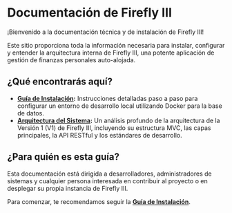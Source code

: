 # Documentación de Firefly III

¡Bienvenido a la documentación técnica y de instalación de Firefly III\!

Este sitio proporciona toda la información necesaria para instalar, configurar y entender la arquitectura interna de Firefly III, una potente aplicación de gestión de finanzas personales auto-alojada.

## ¿Qué encontrarás aquí?

  * **[Guía de Instalación](instalacion.md):** Instrucciones detalladas paso a paso para configurar un entorno de desarrollo local utilizando Docker para la base de datos.
  * **[Arquitectura del Sistema](arquitectura.md):** Un análisis profundo de la arquitectura de la Versión 1 (V1) de Firefly III, incluyendo su estructura MVC, las capas principales, la API RESTful y los estándares de desarrollo.

## ¿Para quién es esta guía?

Esta documentación está dirigida a desarrolladores, administradores de sistemas y cualquier persona interesada en contribuir al proyecto o en desplegar su propia instancia de Firefly III.

Para comenzar, te recomendamos seguir la **[Guía de Instalación](instalacion.md)**.